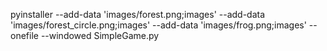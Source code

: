 pyinstaller --add-data 'images/forest.png;images' --add-data 'images/forest_circle.png;images' --add-data 'images/frog.png;images' --onefile --windowed SimpleGame.py
